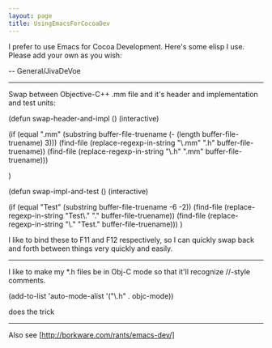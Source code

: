 ```yaml
---
layout: page
title: UsingEmacsForCocoaDev
---
```


I prefer to use Emacs for Cocoa Development.  Here's some elisp I use.  Please add your own as you wish:

-- General/JivaDeVoe

----

Swap between Objective-C++ .mm file and it's header and implementation and test units:

    
(defun swap-header-and-impl ()
  (interactive)

  (if (equal ".mm" (substring buffer-file-truename (- (length buffer-file-truename) 3)))
      (find-file (replace-regexp-in-string "\\.mm" "\.h" buffer-file-truename))
    (find-file (replace-regexp-in-string "\\.h" "\.mm" buffer-file-truename)))

)

(defun swap-impl-and-test ()
  (interactive)

  (if (equal "Test" (substring buffer-file-truename -6 -2))
      (find-file (replace-regexp-in-string "Test\\." "\." buffer-file-truename))
    (find-file (replace-regexp-in-string "\\." "Test\." buffer-file-truename)))
)


I like to bind these to F11 and F12 respectively, so I can quickly swap back and forth between things very quickly and easily.

----

I like to make my *.h files be in Obj-C mode so that it'll recognize //-style comments. 
    
(add-to-list 'auto-mode-alist '("\\.h" . objc-mode))

does the trick

----

Also see [http://borkware.com/rants/emacs-dev/]
